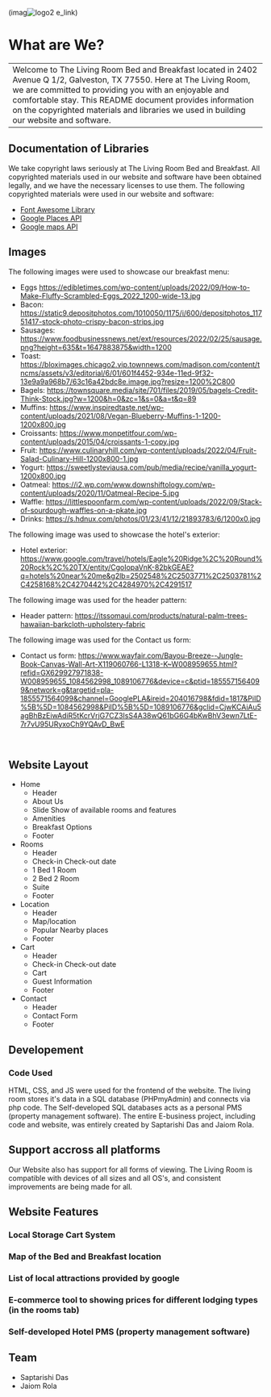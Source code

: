(imag![logo2](https://user-images.githubusercontent.com/90425309/225117767-954a8bb0-2e08-47ec-bf52-94169a2acd4a.png)
e_link)
# What are We?
<table>
<tr>
<td>
  Welcome to The Living Room Bed and Breakfast located in 2402 Avenue Q 1/2, Galveston, TX 77550. Here at The Living Room, we are committed to providing you with an enjoyable and comfortable stay. This README document provides information on the copyrighted materials and libraries we used in building our website and software.
</td>
</tr>
</table>


## Documentation of Libraries 
We take copyright laws seriously at The Living Room Bed and Breakfast. All copyrighted materials used in our website and software have been obtained legally, and we have the necessary licenses to use them. The following copyrighted materials were used in our website and software:

- [Font Awesome Library](https://fontawesome.com/docs)
- [Google Places API](https://developers.google.com/maps/documentation/javascript/places)
- [Google maps API](https://developers.google.com/maps/documentation/javascript) 


## Images

The following images were used to showcase our breakfast menu:

- Eggs https://edibletimes.com/wp-content/uploads/2022/09/How-to-Make-Fluffy-Scrambled-Eggs_2022_1200-wide-13.jpg
- Bacon: https://static9.depositphotos.com/1010050/1175/i/600/depositphotos_11751417-stock-photo-crispy-bacon-strips.jpg
- Sausages: https://www.foodbusinessnews.net/ext/resources/2022/02/25/sausage.png?height=635&t=1647883875&width=1200
- Toast: https://bloximages.chicago2.vip.townnews.com/madison.com/content/tncms/assets/v3/editorial/6/01/601f4452-934e-11ed-9f32-13e9a9a968b7/63c16a42bdc8e.image.jpg?resize=1200%2C800
- Bagels: https://townsquare.media/site/701/files/2019/05/bagels-Credit-Think-Stock.jpg?w=1200&h=0&zc=1&s=0&a=t&q=89
- Muffins: https://www.inspiredtaste.net/wp-content/uploads/2021/08/Vegan-Blueberry-Muffins-1-1200-1200x800.jpg
- Croissants: https://www.monpetitfour.com/wp-content/uploads/2015/04/croissants-1-copy.jpg
- Fruit: https://www.culinaryhill.com/wp-content/uploads/2022/04/Fruit-Salad-Culinary-Hill-1200x800-1.jpg
- Yogurt: https://sweetlysteviausa.com/pub/media/recipe/vanilla_yogurt-1200x800.jpg
- Oatmeal: https://i2.wp.com/www.downshiftology.com/wp-content/uploads/2020/11/Oatmeal-Recipe-5.jpg
- Waffle: https://littlespoonfarm.com/wp-content/uploads/2022/09/Stack-of-sourdough-waffles-on-a-pkate.jpg
- Drinks: https://s.hdnux.com/photos/01/23/41/12/21893783/6/1200x0.jpg

The following image was used to showcase the hotel's exterior:

- Hotel exterior: https://www.google.com/travel/hotels/Eagle%20Ridge%2C%20Round%20Rock%2C%20TX/entity/CgoIopaVnK-82bkGEAE?q=hotels%20near%20me&g2lb=2502548%2C2503771%2C2503781%2C4258168%2C4270442%2C4284970%2C4291517

The following image was used for the header pattern: 
- Header pattern: https://itssomaui.com/products/natural-palm-trees-hawaiian-barkcloth-upholstery-fabric

The following image was used for the Contact us form: 
- Contact us form: https://www.wayfair.com/Bayou-Breeze--Jungle-Book-Canvas-Wall-Art-X119060766-L1318-K~W008959655.html?refid=GX629927971838-W008959655_1084562998_1089106776&device=c&ptid=1855571564099&network=g&targetid=pla-1855571564099&channel=GooglePLA&ireid=204016798&fdid=1817&PiID%5B%5D=1084562998&PiID%5B%5D=1089106776&gclid=CjwKCAiAu5agBhBzEiwAdiR5tKcrVrjG7CZ3IsS4A38wQ61bG6G4bKwBhV3ewn7LtE-7r7vU95URyxoCh9YQAvD_BwE


<br>

## Website Layout
- Home
  - Header
  - About Us
  - Slide Show of available rooms and features
  - Amenities 
  - Breakfast Options
  - Footer 
- Rooms
  - Header
  - Check-in Check-out date
  - 1 Bed 1 Room
  - 2 Bed 2 Room
  - Suite 
  - Footer 
- Location 
  - Header
  - Map/location
  - Popular Nearby places 
  - Footer 
- Cart 
  - Header
  - Check-in Check-out date
  - Cart 
  - Guest Information
  - Footer 
- Contact
  - Header
  - Contact Form
  - Footer 


## Developement
### Code Used
HTML, CSS, and JS were used for the frontend of the website. The living room stores it's data in a SQL database (PHPmyAdmin) and connects via php code. The Self-developed SQL databases acts as a personal PMS (property management software). The entire E-business project, including code and website, was entirely created by Saptarishi Das and Jaiom Rola.

## Support accross all platforms 
Our Website also has support for all forms of viewing. The Living Room is compatible with devices of all sizes and all OS's, and consistent improvements are being made for all.


## Website Features
### Local Storage Cart System 
### Map of the Bed and Breakfast location 
### List of local attractions provided by google
### E-commerce tool to showing prices for different lodging types (in the rooms tab)
### Self-developed Hotel PMS (property management software) 


## Team
- Saptarishi Das
- Jaiom Rola



